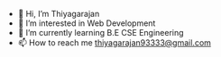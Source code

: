 - 👋 Hi, I’m Thiyagarajan
- 👀 I’m interested in Web Development
- 🌱 I’m currently learning B.E CSE Engineering
- 📫 How to reach me thiyagarajan93333@gmail.com
  

<!---
Thiya2001/Thiya2001 is a ✨ special ✨ repository because its `README.md` (this file) appears on your GitHub profile.
You can click the Preview link to take a look at your changes.
--->
